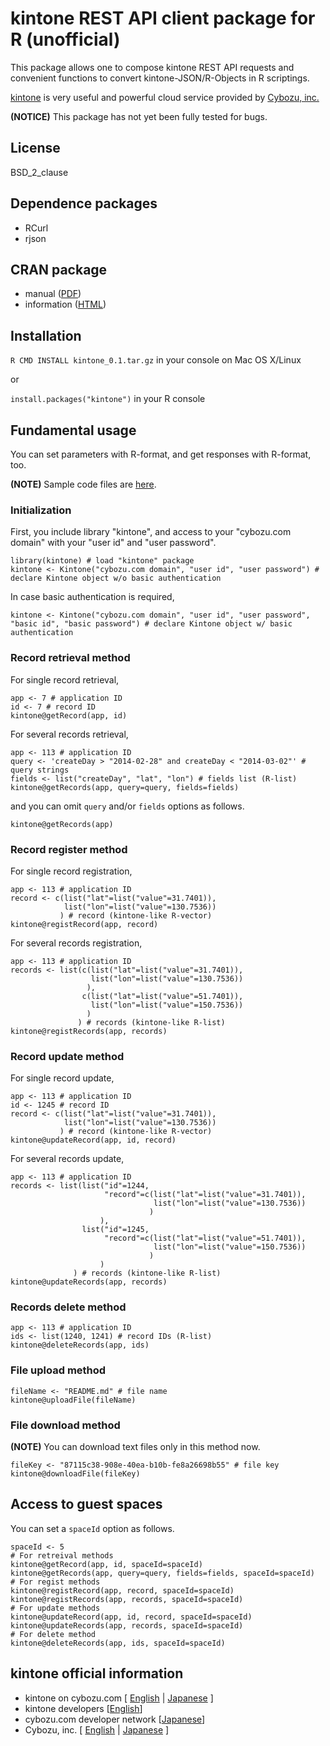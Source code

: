 # kintone REST API client package for R (unofficial)

This package allows one to compose kintone REST API requests and convenient functions to convert kintone-JSON/R-Objects in R scriptings.

[kintone](https://www.kintone.com/ "English page") is very useful and powerful cloud service provided by [Cybozu, inc.](http://cybozu.co.jp/ "Cybozu, inc.")

**(NOTICE)** This package has not yet been fully tested for bugs.  

## License

BSD_2_clause

## Dependence packages
* RCurl
* rjson

## CRAN package
* manual ([PDF](http://cran.r-project.org/web/packages/kintone/kintone.pdf))
* information ([HTML](http://cran.r-project.org/web/packages/kintone/index.html))

## Installation

`R CMD INSTALL kintone_0.1.tar.gz` in your console on Mac OS X/Linux

or

`install.packages("kintone")` in your R console

## Fundamental usage

You can set parameters with R-format, and get responses with R-format, too.

**(NOTE)** Sample code files are [here](https://github.com/yamaryu0508/r-kintone/tree/master/examples "sample code").

### Initialization

First, you include library "kintone", and access to your "cybozu.com domain" with your "user id" and "user password".

    library(kintone) # load "kintone" package
    kintone <- Kintone("cybozu.com domain", "user id", "user password") # declare Kintone object w/o basic authentication

In case basic authentication is required,
    
    kintone <- Kintone("cybozu.com domain", "user id", "user password", "basic id", "basic password") # declare Kintone object w/ basic authentication

### Record retrieval method

For single record retrieval,

    app <- 7 # application ID
    id <- 7 # record ID
    kintone@getRecord(app, id)

For several records retrieval,

    app <- 113 # application ID
    query <- 'createDay > "2014-02-28" and createDay < "2014-03-02"' # query strings
    fields <- list("createDay", "lat", "lon") # fields list (R-list)
    kintone@getRecords(app, query=query, fields=fields)
    
and you can omit `query` and/or `fields` options as follows.

    kintone@getRecords(app)

### Record register method

For single record registration,

    app <- 113 # application ID
    record <- c(list("lat"=list("value"=31.7401)),  
                list("lon"=list("value"=130.7536))  
               ) # record (kintone-like R-vector)
    kintone@registRecord(app, record)

For several records registration,

    app <- 113 # application ID
    records <- list(c(list("lat"=list("value"=31.7401)),  
                      list("lon"=list("value"=130.7536))  
                     ),  
                    c(list("lat"=list("value"=51.7401)),  
                      list("lon"=list("value"=150.7536))  
                     )
                   ) # records (kintone-like R-list)
    kintone@registRecords(app, records)

### Record update method

For single record update,

    app <- 113 # application ID
    id <- 1245 # record ID
    record <- c(list("lat"=list("value"=31.7401)),  
                list("lon"=list("value"=130.7536))
               ) # record (kintone-like R-vector)
    kintone@updateRecord(app, id, record)

For several records update,

    app <- 113 # application ID
    records <- list(list("id"=1244,  
                         "record"=c(list("lat"=list("value"=31.7401)),  
                                    list("lon"=list("value"=130.7536))  
                                   )  
                        ),  
                    list("id"=1245,  
                         "record"=c(list("lat"=list("value"=51.7401)),  
                                    list("lon"=list("value"=150.7536))
                                   )  
                        )  
                  ) # records (kintone-like R-list)
    kintone@updateRecords(app, records)

### Records delete method

    app <- 113 # application ID
    ids <- list(1240, 1241) # record IDs (R-list)
    kintone@deleteRecords(app, ids)

### File upload method

    fileName <- "README.md" # file name
    kintone@uploadFile(fileName)

### File download method
**(NOTE)** You can download text files only in this method now.  

    fileKey <- "87115c38-908e-40ea-b10b-fe8a26698b55" # file key
    kintone@downloadFile(fileKey)

## Access to guest spaces

You can set a `spaceId` option as follows.

    spaceId <- 5
    # For retreival methods
    kintone@getRecord(app, id, spaceId=spaceId)
    kintone@getRecords(app, query=query, fields=fields, spaceId=spaceId)
    # For regist methods
    kintone@registRecord(app, record, spaceId=spaceId)
    kintone@registRecords(app, records, spaceId=spaceId)
    # For update methods
    kintone@updateRecord(app, id, record, spaceId=spaceId)
    kintone@updateRecords(app, records, spaceId=spaceId)
    # For delete method
    kintone@deleteRecords(app, ids, spaceId=spaceId)
    
## kintone official information

* kintone on cybozu.com [ [English](https://www.kintone.com/ "English page") | [Japanese](https://kintone.cybozu.com/jp/ "Japanese page") ]
* kintone developers [[English](https://developer.kintone.io "English page")]
* cybozu.com developer network [[Japanese](https://cybozudev.zendesk.com/hc/ja/ "Japanese page")]
* Cybozu, inc. [ [English](https://www.kintone.com/build-applications-platform/ "English page") | [Japanese](http://cybozu.co.jp/ "Japanese page") ]
